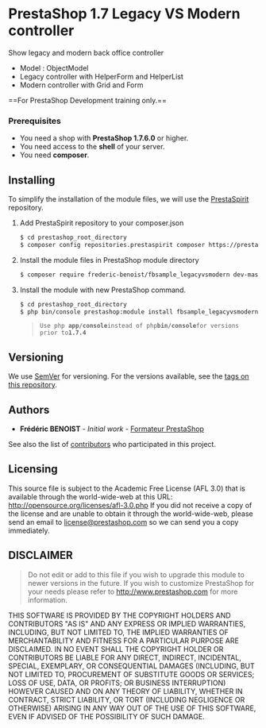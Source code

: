 # PrestaShop 1.7 Legacy VS Modern controller

Show legacy and modern back office controller

- Model : ObjectModel
- Legacy controller with HelperForm and HelperList
- Modern controller with Grid and Form

==For PrestaShop Development training only.==

### Prerequisites

- You need a shop with **PrestaShop 1.7.6.0** or higher.
- You need access to the **shell** of your server.
- You need **composer**.

## Installing

To simplify the installation of the module files, we will use the [PrestaSpirit](https://prestaspirit.org) repository.

1. Add PrestaSpirit repository to your composer.json 
    ```sh
    $ cd prestashop_root_directory
    $ composer config repositories.prestaspirit composer https://prestaspirit.org
    ```
2. Install the module files in PrestaShop module directory
    ```sh
    $ composer require frederic-benoist/fbsample_legacyvsmodern dev-master
    ```

3. Install the module with new PrestaShop command.

    ```sh
    $ cd prestashop_root_directory
    $ php bin/console prestashop:module install fbsample_legacyvsmodern
    ```
    >`Use php `**`app/console`**` instead of php `**`bin/console`**` for versions prior to `**`1.7.4`**


## Versioning

We use [SemVer](http://semver.org/) for versioning. For the versions available, see the [tags on this repository](https://github.com/frederic-benoist/fbsample-legacyvsmodern/tags). 

## Authors

* **Frédéric BENOIST** - *Initial work* - [Formateur PrestaShop](https://www.fbenoist.com)

See also the list of [contributors](https://github.com/frederic-benoist/fbsample-legacyvsmodern/Contributors) who participated in this project.

## Licensing

This source file is subject to the Academic Free License (AFL 3.0)
that is available through the world-wide-web at this URL:
http://opensource.org/licenses/afl-3.0.php
If you did not receive a copy of the license and are unable to
obtain it through the world-wide-web, please send an email
to license@prestashop.com so we can send you a copy immediately.

## DISCLAIMER
 
> Do not edit or add to this file if you wish to upgrade this module to newer versions in the future. If you wish to customize PrestaShop for your needs please refer to http://www.prestashop.com for more information.

THIS SOFTWARE IS PROVIDED BY THE COPYRIGHT HOLDERS AND CONTRIBUTORS "AS IS" AND ANY EXPRESS OR IMPLIED WARRANTIES, INCLUDING, BUT NOT LIMITED TO, THE IMPLIED WARRANTIES OF MERCHANTABILITY AND FITNESS FOR A PARTICULAR PURPOSE ARE DISCLAIMED. IN NO EVENT SHALL THE COPYRIGHT HOLDER OR CONTRIBUTORS BE LIABLE FOR ANY DIRECT, INDIRECT, INCIDENTAL, SPECIAL, EXEMPLARY, OR CONSEQUENTIAL DAMAGES (INCLUDING, BUT NOT LIMITED TO, PROCUREMENT OF SUBSTITUTE GOODS OR SERVICES; LOSS OF USE, DATA, OR PROFITS; OR BUSINESS INTERRUPTION) HOWEVER CAUSED AND ON ANY THEORY OF LIABILITY, WHETHER IN CONTRACT, STRICT LIABILITY, OR TORT (INCLUDING NEGLIGENCE OR OTHERWISE) ARISING IN ANY WAY OUT OF THE USE OF THIS SOFTWARE, EVEN IF ADVISED OF THE POSSIBILITY OF SUCH DAMAGE.
